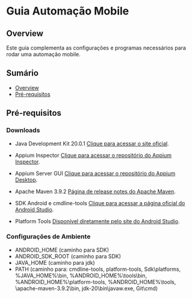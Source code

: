 # Guia Automação Mobile

## Overview
Este guia complementa as configurações e programas necessários para rodar uma automação mobile.

## Sumário
- [Overview](#overview)
- [Pré-requisitos](#pré-requisitos)

## Pré-requisitos

### Downloads
- Java Development Kit 20.0.1
  [Clique para acessar o site oficial](https://www.oracle.com/br/java/technologies/downloads/#jdk20-windows).

- Appium Inspector
 [Clique para acessar o repositório do Appium Inspector](https://github.com/appium/appium-inspector/releases).

- Appium Server GUI
 [Clique para acessar o repositório do Appium Desktop](https://github.com/appium/appium-desktop/releases/tag/v1.22.3-4).

- Apache Maven 3.9.2
[Página de release notes do Apache Maven](https://maven.apache.org/docs/3.9.2/release-notes.html).

- SDK Android e cmdline-tools
[Clique para acessar a página oficial do Android Studio](https://developer.android.com/studio).

- Platform Tools
[Disponível diretamente pelo site do Android Studio](https://developer.android.com/studio/releases/platform-tools?hl=pt-br).

### Configurações de Ambiente
- ANDROID_HOME (caminho para SDK)
- ANDROID_SDK_ROOT (caminho para SDK)
- JAVA_HOME (caminho para jdk)
- PATH (caminho para: cmdline-tools, platform-tools, Sdk\platforms, %JAVA_HOME%\bin, %ANDROID_HOME%\tools\bin, %ANDROID_HOME%\platform-tools, %ANDROID_HOME%\tools, \apache-maven-3.9.2\bin, jdk-20\bin\javaw.exe, Git\cmd)
